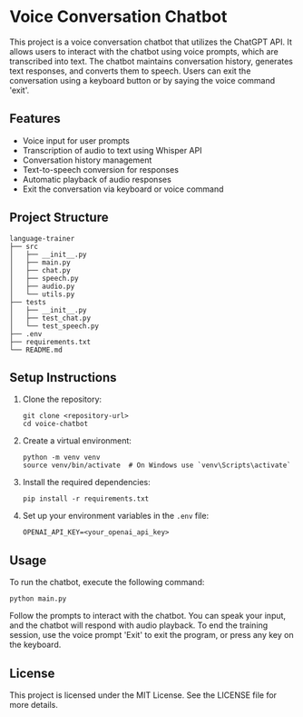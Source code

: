 # Voice Conversation Chatbot

This project is a voice conversation chatbot that utilizes the ChatGPT API. It allows users to interact with the chatbot using voice prompts, which are transcribed into text. The chatbot maintains conversation history, generates text responses, and converts them to speech. Users can exit the conversation using a keyboard button or by saying the voice command 'exit'.

## Features

- Voice input for user prompts
- Transcription of audio to text using Whisper API
- Conversation history management
- Text-to-speech conversion for responses
- Automatic playback of audio responses
- Exit the conversation via keyboard or voice command

## Project Structure

```
language-trainer
├── src
│   ├── __init__.py
│   ├── main.py
│   ├── chat.py
│   ├── speech.py
│   ├── audio.py
│   └── utils.py
├── tests
│   ├── __init__.py
│   ├── test_chat.py
│   └── test_speech.py
├── .env
├── requirements.txt
└── README.md
```

## Setup Instructions

1. Clone the repository:
   ```
   git clone <repository-url>
   cd voice-chatbot
   ```

2. Create a virtual environment:
   ```
   python -m venv venv
   source venv/bin/activate  # On Windows use `venv\Scripts\activate`
   ```

3. Install the required dependencies:
   ```
   pip install -r requirements.txt
   ```

4. Set up your environment variables in the `.env` file:
   ```
   OPENAI_API_KEY=<your_openai_api_key>
   ```

## Usage

To run the chatbot, execute the following command:
```
python main.py
```

Follow the prompts to interact with the chatbot. You can speak your input, and the chatbot will respond with audio playback. 
To end the training session, use the voice prompt 'Exit' to exit the program, or press any key on the keyboard.

## License

This project is licensed under the MIT License. See the LICENSE file for more details.
